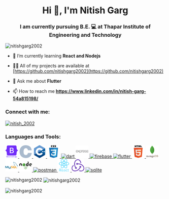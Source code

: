<h1 align="center">Hi 👋, I'm Nitish Garg</h1>
<h3 align="center">I am currently pursuing B.E. 💻 at Thapar Institute of Engineering and Technology</h3>

<p align="left"> <img src="https://komarev.com/ghpvc/?username=nitishgarg2002&label=Profile%20views&color=0e75b6&style=flat" alt="nitishgarg2002" /> </p>

- 🌱 I’m currently learning **React and Nodejs**

- 👨‍💻 All of my projects are available at [https://github.com/nitishgarg2002](https://github.com/nitishgarg2002)

- 💬 Ask me about **Flutter**

- 📫 How to reach me **https://www.linkedin.com/in/nitish-garg-54a815198/**

<h3 align="left">Connect with me:</h3>
<p align="left">

<a href="https://www.codechef.com/users/nitish_2002" target="blank"><img align="center" src="https://cdn.jsdelivr.net/npm/simple-icons@3.1.0/icons/codechef.svg" alt="nitish_2002" height="30" width="40" /></a>
</p>

<h3 align="left">Languages and Tools:</h3>
<p align="left"> <a href="https://getbootstrap.com" target="_blank"> <img src="https://raw.githubusercontent.com/devicons/devicon/master/icons/bootstrap/bootstrap-plain-wordmark.svg" alt="bootstrap" width="40" height="40"/> </a> <a href="https://www.cprogramming.com/" target="_blank"> <img src="https://raw.githubusercontent.com/devicons/devicon/master/icons/c/c-original.svg" alt="c" width="40" height="40"/> </a> <a href="https://www.w3schools.com/cpp/" target="_blank"> <img src="https://raw.githubusercontent.com/devicons/devicon/master/icons/cplusplus/cplusplus-original.svg" alt="cplusplus" width="40" height="40"/> </a> <a href="https://www.w3schools.com/css/" target="_blank"> <img src="https://raw.githubusercontent.com/devicons/devicon/master/icons/css3/css3-original-wordmark.svg" alt="css3" width="40" height="40"/> </a> <a href="https://dart.dev" target="_blank"> <img src="https://www.vectorlogo.zone/logos/dartlang/dartlang-icon.svg" alt="dart" width="40" height="40"/> </a> <a href="https://expressjs.com" target="_blank"> <img src="https://raw.githubusercontent.com/devicons/devicon/master/icons/express/express-original-wordmark.svg" alt="express" width="40" height="40"/> </a> <a href="https://firebase.google.com/" target="_blank"> <img src="https://www.vectorlogo.zone/logos/firebase/firebase-icon.svg" alt="firebase" width="40" height="40"/> </a> <a href="https://flutter.dev" target="_blank"> <img src="https://www.vectorlogo.zone/logos/flutterio/flutterio-icon.svg" alt="flutter" width="40" height="40"/> </a> <a href="https://www.w3.org/html/" target="_blank"> <img src="https://raw.githubusercontent.com/devicons/devicon/master/icons/html5/html5-original-wordmark.svg" alt="html5" width="40" height="40"/> </a> <a href="https://www.mongodb.com/" target="_blank"> <img src="https://raw.githubusercontent.com/devicons/devicon/master/icons/mongodb/mongodb-original-wordmark.svg" alt="mongodb" width="40" height="40"/> </a> <a href="https://www.mysql.com/" target="_blank"> <img src="https://raw.githubusercontent.com/devicons/devicon/master/icons/mysql/mysql-original-wordmark.svg" alt="mysql" width="40" height="40"/> </a> <a href="https://nodejs.org" target="_blank"> <img src="https://raw.githubusercontent.com/devicons/devicon/master/icons/nodejs/nodejs-original-wordmark.svg" alt="nodejs" width="40" height="40"/> </a> <a href="https://postman.com" target="_blank"> <img src="https://www.vectorlogo.zone/logos/getpostman/getpostman-icon.svg" alt="postman" width="40" height="40"/> </a> <a href="https://reactjs.org/" target="_blank"> <img src="https://raw.githubusercontent.com/devicons/devicon/master/icons/react/react-original-wordmark.svg" alt="react" width="40" height="40"/> </a> <a href="https://redux.js.org" target="_blank"> <img src="https://raw.githubusercontent.com/devicons/devicon/master/icons/redux/redux-original.svg" alt="redux" width="40" height="40"/> </a> <a href="https://www.sqlite.org/" target="_blank"> <img src="https://www.vectorlogo.zone/logos/sqlite/sqlite-icon.svg" alt="sqlite" width="40" height="40"/> </a> </p>

<p><img align="left" src="https://github-readme-stats.vercel.app/api/top-langs?username=nitishgarg2002&show_icons=true&locale=en&layout=compact" alt="nitishgarg2002" /></p>

<p>&nbsp;<img align="center" src="https://github-readme-stats.vercel.app/api?username=nitishgarg2002&show_icons=true&theme=tokyonight&locale=en" alt="nitishgarg2002" /></p>

<p><img align="center" src="https://github-readme-streak-stats.herokuapp.com/?user=nitishgarg2002&theme=default" alt="nitishgarg2002" /></p>
